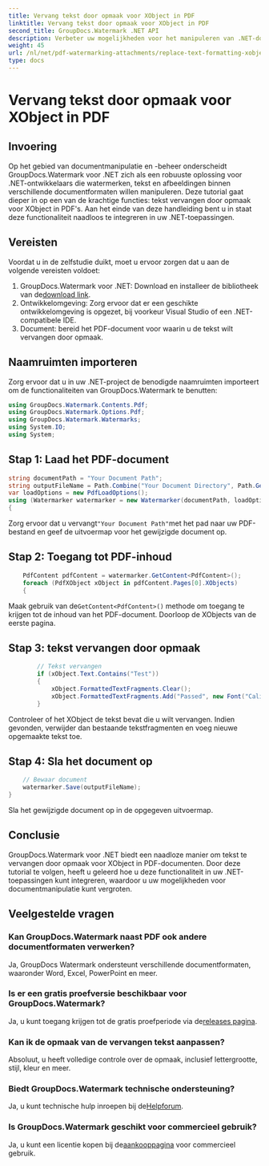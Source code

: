 ```yaml
---
title: Vervang tekst door opmaak voor XObject in PDF
linktitle: Vervang tekst door opmaak voor XObject in PDF
second_title: GroupDocs.Watermark .NET API
description: Verbeter uw mogelijkheden voor het manipuleren van .NET-documenten met GroupDocs Watermark voor .NET. Leer hoe u moeiteloos tekst kunt vervangen door opmaak in PDF's.
weight: 45
url: /nl/net/pdf-watermarking-attachments/replace-text-formatting-xobject-pdf/
type: docs
---
```

# Vervang tekst door opmaak voor XObject in PDF

## Invoering
Op het gebied van documentmanipulatie en -beheer onderscheidt GroupDocs.Watermark voor .NET zich als een robuuste oplossing voor .NET-ontwikkelaars die watermerken, tekst en afbeeldingen binnen verschillende documentformaten willen manipuleren. Deze tutorial gaat dieper in op een van de krachtige functies: tekst vervangen door opmaak voor XObject in PDF's. Aan het einde van deze handleiding bent u in staat deze functionaliteit naadloos te integreren in uw .NET-toepassingen.
## Vereisten
Voordat u in de zelfstudie duikt, moet u ervoor zorgen dat u aan de volgende vereisten voldoet:
1.  GroupDocs.Watermark voor .NET: Download en installeer de bibliotheek van de[download link](https://releases.groupdocs.com/Watermark/net/).
2. Ontwikkelomgeving: Zorg ervoor dat er een geschikte ontwikkelomgeving is opgezet, bij voorkeur Visual Studio of een .NET-compatibele IDE.
3. Document: bereid het PDF-document voor waarin u de tekst wilt vervangen door opmaak.

## Naamruimten importeren
Zorg ervoor dat u in uw .NET-project de benodigde naamruimten importeert om de functionaliteiten van GroupDocs.Watermark te benutten:
```csharp
using GroupDocs.Watermark.Contents.Pdf;
using GroupDocs.Watermark.Options.Pdf;
using GroupDocs.Watermark.Watermarks;
using System.IO;
using System;
```
## Stap 1: Laad het PDF-document
```csharp
string documentPath = "Your Document Path";
string outputFileName = Path.Combine("Your Document Directory", Path.GetFileName(documentPath));
var loadOptions = new PdfLoadOptions();
using (Watermarker watermarker = new Watermarker(documentPath, loadOptions))
{
```
 Zorg ervoor dat u vervangt`"Your Document Path"`met het pad naar uw PDF-bestand en geef de uitvoermap voor het gewijzigde document op.
## Stap 2: Toegang tot PDF-inhoud
```csharp
    PdfContent pdfContent = watermarker.GetContent<PdfContent>();
    foreach (PdfXObject xObject in pdfContent.Pages[0].XObjects)
    {
```
 Maak gebruik van de`GetContent<PdfContent>()` methode om toegang te krijgen tot de inhoud van het PDF-document. Doorloop de XObjects van de eerste pagina.
## Stap 3: tekst vervangen door opmaak
```csharp
        // Tekst vervangen
        if (xObject.Text.Contains("Test"))
        {
            xObject.FormattedTextFragments.Clear();
            xObject.FormattedTextFragments.Add("Passed", new Font("Calibri", 19, FontStyle.Bold), Color.Red, Color.Aqua);
        }
```
Controleer of het XObject de tekst bevat die u wilt vervangen. Indien gevonden, verwijder dan bestaande tekstfragmenten en voeg nieuwe opgemaakte tekst toe.
## Stap 4: Sla het document op
```csharp
    // Bewaar document
    watermarker.Save(outputFileName);
}
```
Sla het gewijzigde document op in de opgegeven uitvoermap.

## Conclusie
GroupDocs.Watermark voor .NET biedt een naadloze manier om tekst te vervangen door opmaak voor XObject in PDF-documenten. Door deze tutorial te volgen, heeft u geleerd hoe u deze functionaliteit in uw .NET-toepassingen kunt integreren, waardoor u uw mogelijkheden voor documentmanipulatie kunt vergroten.
## Veelgestelde vragen
### Kan GroupDocs.Watermark naast PDF ook andere documentformaten verwerken?
Ja, GroupDocs Watermark ondersteunt verschillende documentformaten, waaronder Word, Excel, PowerPoint en meer.
### Is er een gratis proefversie beschikbaar voor GroupDocs.Watermark?
 Ja, u kunt toegang krijgen tot de gratis proefperiode via de[releases pagina](https://releases.groupdocs.com/).
### Kan ik de opmaak van de vervangen tekst aanpassen?
Absoluut, u heeft volledige controle over de opmaak, inclusief lettergrootte, stijl, kleur en meer.
### Biedt GroupDocs.Watermark technische ondersteuning?
 Ja, u kunt technische hulp inroepen bij de[Helpforum](https://forum.groupdocs.com/c/watermark/19).
### Is GroupDocs.Watermark geschikt voor commercieel gebruik?
 Ja, u kunt een licentie kopen bij de[aankooppagina](https://purchase.groupdocs.com/buy) voor commercieel gebruik.